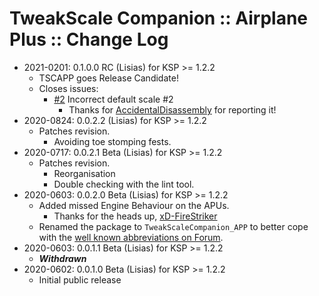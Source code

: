 # TweakScale Companion :: Airplane Plus :: Change Log

* 2021-0201: 0.1.0.0 RC (Lisias) for KSP >= 1.2.2
	+ TSCAPP goes Release Candidate!
	+ Closes issues:
		- [#2](https://github.com/net-lisias-ksp/TweakScaleCompanion_APP/issues/2) Incorrect default scale #2
			- Thanks for [AccidentalDisassembly](https://github.com/AccidentalDisassembly) for reporting it!
* 2020-0824: 0.0.2.2 (Lisias) for KSP >= 1.2.2
	+ Patches revision.
		- Avoiding toe stomping fests. 
* 2020-0717: 0.0.2.1 Beta (Lisias) for KSP >= 1.2.2
	+ Patches revision.
		- Reorganisation
		- Double checking with the lint tool.
* 2020-0603: 0.0.2.0 Beta (Lisias) for KSP >= 1.2.2
	+ Added missed Engine Behaviour on the APUs.
		- Thanks for the heads up, [xD-FireStriker](https://forum.kerbalspaceprogram.com/index.php?/profile/137214-xd-firestriker/) 
	+ Renamed the package to `TweakScaleCompanion_APP` to better cope with the [well known abbreviations on Forum](https://forum.kerbalspaceprogram.com/index.php?/topic/194416-abbreviations-for-addons/).
* 2020-0603: 0.0.1.1 Beta (Lisias) for KSP >= 1.2.2
	+ ***Withdrawn*** 	
* 2020-0602: 0.0.1.0 Beta (Lisias) for KSP >= 1.2.2
	+ Initial public release
